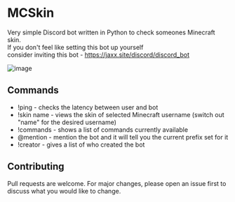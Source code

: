 # MCSkin
Very simple Discord bot written in Python to check someones Minecraft skin.<br>
If you don't feel like setting this bot up yourself<br>
consider inviting this bot - https://jaxx.site/discord/discord_bot

![image](https://cdn.discordapp.com/attachments/922873921517268993/1089037694086156318/image.png)

## Commands

- !ping - checks the latency between user and bot
- !skin name - views the skin of selected Minecraft username (switch out "name" for the desired username)
- !commands - shows a list of commands currently available
- @mention - mention the bot and it will tell you the current prefix set for it
- !creator - gives a list of who created the bot

## Contributing

Pull requests are welcome. For major changes, please open an issue first
to discuss what you would like to change.

